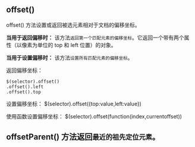 ## offset() 
offset() 方法设置或返回被选元素相对于文档的偏移坐标。

**当用于返回偏移时：** 
该方法`返回第一个匹配元素的偏移坐标`。它返回一个带有两个属性（以像素为单位的 top 和 left 位置）的对象。

**当用于设置偏移时：**
该方法`设置所有匹配元素的偏移坐标`。

返回偏移坐标：
```
$(selector).offset()
.offset().left
.offset().top
```
设置偏移坐标：
$(selector).offset({top:value,left:value})

使用函数设置偏移坐标：
$(selector).offset(function(index,currentoffset))

## offsetParent() 方法返回`最近的祖先定位元素`。